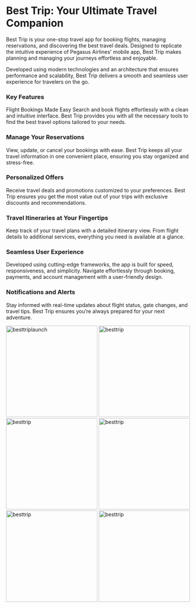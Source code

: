 # Best Trip: Your Ultimate Travel Companion
Best Trip is your one-stop travel app for booking flights, managing reservations, and discovering the best travel deals. Designed to replicate the intuitive experience of Pegasus Airlines' mobile app, Best Trip makes planning and managing your journeys effortless and enjoyable.

Developed using modern technologies and an architecture that ensures performance and scalability, Best Trip delivers a smooth and seamless user experience for travelers on the go.

### Key Features
Flight Bookings Made Easy
Search and book flights effortlessly with a clean and intuitive interface. Best Trip provides you with all the necessary tools to find the best travel options tailored to your needs.

### Manage Your Reservations
View, update, or cancel your bookings with ease. Best Trip keeps all your travel information in one convenient place, ensuring you stay organized and stress-free.

### Personalized Offers
Receive travel deals and promotions customized to your preferences. Best Trip ensures you get the most value out of your trips with exclusive discounts and recommendations.

### Travel Itineraries at Your Fingertips
Keep track of your travel plans with a detailed itinerary view. From flight details to additional services, everything you need is available at a glance.

### Seamless User Experience
Developed using cutting-edge frameworks, the app is built for speed, responsiveness, and simplicity. Navigate effortlessly through booking, payments, and account management with a user-friendly design.

### Notifications and Alerts
Stay informed with real-time updates about flight status, gate changes, and travel tips. Best Trip ensures you’re always prepared for your next adventure.

<img src="https://github.com/user-attachments/assets/ba9ba5dc-b7c8-4934-90ca-ec5d355c9e36" alt="besttriplaunch" width="250"/>
<img src="https://github.com/user-attachments/assets/74f227f5-0372-4bd4-a89e-bf57b67e27ce" alt="besttrip" width="250"/>
<img src="https://github.com/user-attachments/assets/44139f39-614a-4069-a88b-d6801203fc18" alt="besttrip" width="250"/>
<img src="https://github.com/user-attachments/assets/b0e27036-d569-4054-b284-c3e958acb3d0" alt="besttrip" width="250"/>
<img src="https://github.com/user-attachments/assets/8db880a1-b4f3-4d8b-bc26-0090dfd512b7" alt="besttrip" width="250"/>
<img src="https://github.com/user-attachments/assets/d8023901-1c56-47c3-8299-026c3927e6f0" alt="besttrip" width="250"/>










